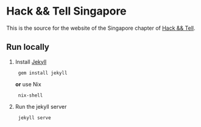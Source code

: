 # Hack && Tell Singapore

This is the source for the website of the Singapore chapter of [Hack && Tell][ht].

## Run locally

1. Install [Jekyll][]

        gem install jekyll
        
   **or** use Nix
   
        nix-shell

2. Run the jekyll server

        jekyll serve

[ht]: http://hackandtell.org/
[Jekyll]: https://jekyllrb.com
